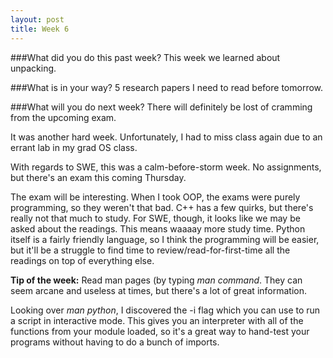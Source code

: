 ```yaml
---
layout: post
title: Week 6
---
```

###What did you do this past week?
This week we learned about unpacking.

###What is in your way?
5 research papers I need to read before tomorrow.

###What will you do next week?
There will definitely be lost of cramming from the upcoming exam.

It was another hard week. Unfortunately, I had to miss class again due to an errant lab in my grad OS class.

With regards to SWE, this was a calm-before-storm week. No assignments, but there's an exam this coming Thursday.

The exam will be interesting. When I took OOP, the exams were purely programming, so they weren't that bad. C++ has a few quirks, but there's really not that much to study. For SWE, though, it looks like we may be asked about the readings. This means waaaay more study time. Python itself is a fairly friendly language, so I think the programming will be easier, but it'll be a struggle to find time to review/read-for-first-time all the readings on top of everything else.


**Tip of the week:** Read man pages (by typing *man command*. They can seem arcane and useless at times, but there's a lot of great information.

Looking over *man python*, I discovered the -i flag which you can use to run a script in interactive mode. This gives you an interpreter with all of the functions from your module loaded, so it's a great way to hand-test your programs without having to do a bunch of imports.
